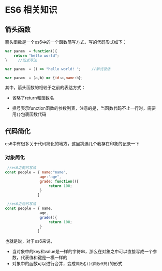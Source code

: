 # ES6 相关知识

  ## 箭头函数

  箭头函数是一个es6中的一个函数简写方式，写的代码形式如下：

  ```javascript
  var param  = function(){
      return "hello world";
  }     //旧式写法
  
  var param  = () => "hello world! ";     //新式说法
  
  var param  = (a,b) => {id:a,name:b};  
  
  ```

  其中，箭头函数的相较于之前的表达方式：

-  省略了return和函数名

-  括号表示function函数的参数列表，注意的是，当函数代码不止一行时，需要用`{}`包裹函数代码


  ## 代码简化

  es6中有很多关于代码简化的地方，这里挑选几个我存在印象的记录一下

  

  ### 对象简化

  ```javascript
   //es6之前的写法
  const people = { name:"name", 
                  age:"age",
                  grade: function(){
                      return 100;
                  }   
                 }  
                              
   //es6之后的写法                            
  const people = { name, 
                  age,
                  grade(){
                      return 100;
                  }   
                 }  
  ```
  也就是说，对于es6来说，

- 当对象中的key和value是一样的字符串，那么在对象之中可以直接写成一个参数，代表值和键是一模一样的
- 对象中的函数可以进行合并，变成`函数名(){函数代码}`的形式
                  
